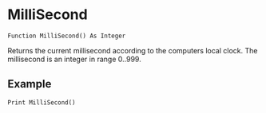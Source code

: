 <!--time-->
MilliSecond
====

```eppabasic
Function MilliSecond() As Integer
```

Returns the current millisecond according to the computers local clock.
The millisecond is an integer in range 0..999.

Example
---------
```eppabasic
Print MilliSecond()
```
